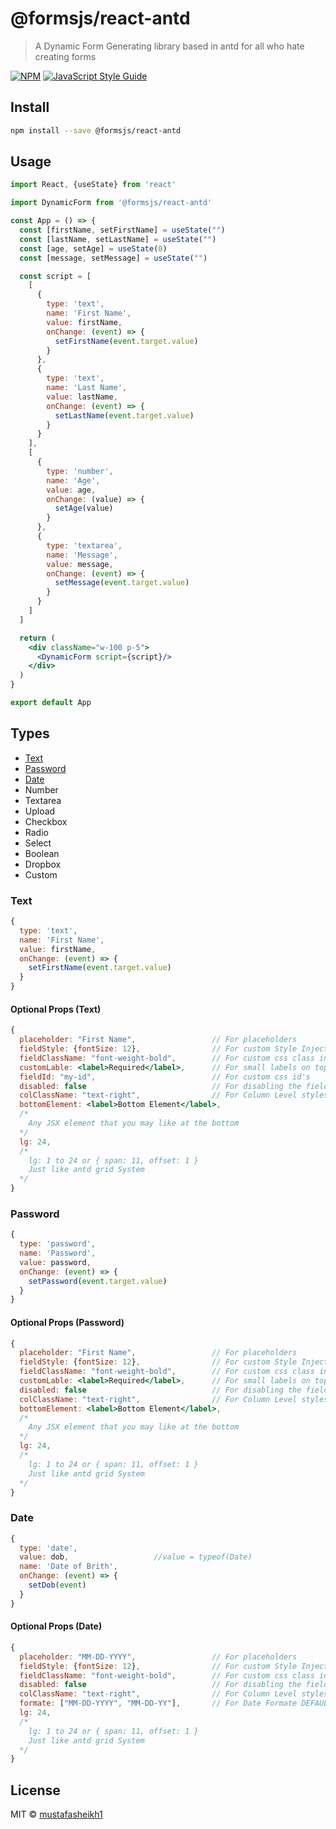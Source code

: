 # @formsjs/react-antd

> A Dynamic Form Generating library based in antd for all who hate creating forms

[![NPM](https://img.shields.io/npm/v/@formjs/react-antd.svg)](https://www.npmjs.com/package/@formsjs/react-antd) [![JavaScript Style Guide](https://img.shields.io/badge/code_style-standard-brightgreen.svg)](https://standardjs.com)

## Install

```bash
npm install --save @formsjs/react-antd
```

## Usage

```jsx
import React, {useState} from 'react'

import DynamicForm from '@formsjs/react-antd'

const App = () => {
  const [firstName, setFirstName] = useState("")
  const [lastName, setLastName] = useState("")
  const [age, setAge] = useState(0)
  const [message, setMessage] = useState("")

  const script = [
    [
      {
        type: 'text',
        name: 'First Name',
        value: firstName,
        onChange: (event) => {
          setFirstName(event.target.value)
        }
      },
      {
        type: 'text',
        name: 'Last Name',
        value: lastName,
        onChange: (event) => {
          setLastName(event.target.value)
        }
      }
    ],
    [
      {
        type: 'number',
        name: 'Age',
        value: age,
        onChange: (value) => {
          setAge(value)
        }
      },
      {
        type: 'textarea',
        name: 'Message',
        value: message,
        onChange: (event) => {
          setMessage(event.target.value)
        }
      }
    ]
  ]

  return (
    <div className="w-100 p-5">
      <DynamicForm script={script}/>
    </div>
  )
}

export default App
```

## Types

- [Text](#text)
- [Password](#password)
- [Date](#date)
- Number
- Textarea
- Upload
- Checkbox
- Radio
- Select
- Boolean
- Dropbox
- Custom

### Text

```jsx
{
  type: 'text',
  name: 'First Name',
  value: firstName,
  onChange: (event) => {
    setFirstName(event.target.value)
  }
}
```

#### Optional Props (Text)

```jsx
{
  placeholder: "First Name",                 // For placeholders
  fieldStyle: {fontSize: 12},                // For custom Style Injections
  fieldClassName: "font-weight-bold",        // For custom css class injection
  customLable: <label>Required</label>,      // For small labels on top
  fieldId: "my-id",                          // For custom css id's
  disabled: false                            // For disabling the field
  colClassName: "text-right",                // For Column Level styles
  bottomElement: <label>Bottom Element</label>,
  /*
    Any JSX element that you may like at the bottom
  */
  lg: 24,
  /*
    lg: 1 to 24 or { span: 11, offset: 1 }
    Just like antd grid System
  */
}
```

### Password

```jsx
{
  type: 'password',
  name: 'Password',
  value: password,
  onChange: (event) => {
    setPassword(event.target.value)
  }
}
```

#### Optional Props (Password)

```jsx
{
  placeholder: "First Name",                 // For placeholders
  fieldStyle: {fontSize: 12},                // For custom Style Injections
  fieldClassName: "font-weight-bold",        // For custom css class injection
  customLable: <label>Required</label>,      // For small labels on top
  disabled: false                            // For disabling the field
  colClassName: "text-right",                // For Column Level styles
  bottomElement: <label>Bottom Element</label>,
  /*
    Any JSX element that you may like at the bottom
  */
  lg: 24,
  /*
    lg: 1 to 24 or { span: 11, offset: 1 }
    Just like antd grid System
  */
}
```

### Date

```jsx
{
  type: 'date',
  value: dob,                   //value = typeof(Date)
  name: 'Date of Brith',
  onChange: (event) => {
    setDob(event)
  }
}
```

#### Optional Props (Date)

```jsx
{
  placeholder: "MM-DD-YYYY",                 // For placeholders
  fieldStyle: {fontSize: 12},                // For custom Style Injections
  fieldClassName: "font-weight-bold",        // For custom css class injection
  disabled: false                            // For disabling the field
  colClassName: "text-right",                // For Column Level styles
  formate: ["MM-DD-YYYY", "MM-DD-YY"],       // For Date Formate DEFAULT: ["DD/MM/YYYY", "DD/MM/YY"]
  lg: 24,
  /*
    lg: 1 to 24 or { span: 11, offset: 1 }
    Just like antd grid System
  */
}
```

## License

MIT © [mustafasheikh1](https://github.com/mustafasheikh1)
